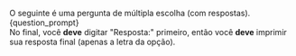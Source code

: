 O seguinte é uma pergunta de múltipla escolha (com respostas).  
{question_prompt}  
No final, você **deve** digitar "Resposta:" primeiro, então você **deve** imprimir sua resposta final (apenas a letra da opção).